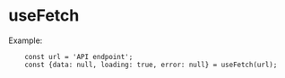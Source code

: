 # useFetch

Example:

```
    const url = 'API endpoint';
    const {data: null, loading: true, error: null} = useFetch(url);
```